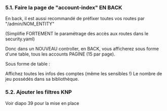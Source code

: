 
### 5.1. Faire la page de "account-index" EN BACK


En back, il est aussi recommandé de préfixer toutes vos routes par "/admin/NOM_ENTITY"


(Simplifie FORTEMENT le paramétrage des accès aux routes dans le security.yaml)


Donc dans un NOUVEAU controller, en BACK, vous afficherez sous forme d'une table, tous les accounts PAGINE (15 par page).

Sous forme de table :

Affichez toutes les infos des comptes (même les sensibles !)
Le nombre de jeu possédés dans sa bibliothèque.


### 5.2. Ajouter les filtres KNP


Voir diapo 39 pour la mise en place
